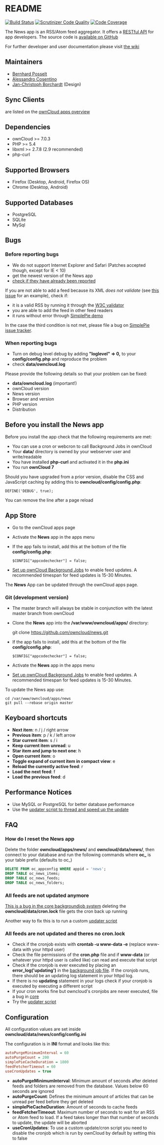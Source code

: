 # README

[![Build Status](https://travis-ci.org/owncloud/news.svg?branch=master)](https://travis-ci.org/owncloud/news)
[![Scrutinizer Code Quality](https://scrutinizer-ci.com/g/owncloud/news/badges/quality-score.png?b=master)](https://scrutinizer-ci.com/g/owncloud/news/?branch=master)
[![Code Coverage](https://scrutinizer-ci.com/g/owncloud/news/badges/coverage.png?b=master)](https://scrutinizer-ci.com/g/owncloud/news/?branch=master)

The News app is an RSS/Atom feed aggregator. It offers a [RESTful API](https://github.com/owncloud/news/wiki/API-1.2) for app developers. The source code is [available on GitHub](https://github.com/owncloud/news)

For further developer and user documentation please visit [the wiki](https://github.com/owncloud/news/wiki)

## Maintainers
* [Bernhard Posselt](https://github.com/Raydiation)
* [Alessandro Cosentino](https://github.com/cosenal)
* [Jan-Christoph Borchardt](https://github.com/jancborchardt) (Design)

## Sync Clients
are listed on the [ownCloud apps overview](https://github.com/owncloud/core/wiki/Apps)

## Dependencies
* ownCloud >= 7.0.3
* PHP >= 5.4
* libxml >= 2.7.8 (2.9 recommended)
* php-curl

## Supported Browsers
* Firefox (Desktop, Android, Firefox OS)
* Chrome (Desktop, Android)

## Supported Databases
* PostgreSQL
* SQLite
* MySql

## Bugs

### Before reporting bugs

* We do not support Internet Explorer and Safari (Patches accepted though, except for IE < 10)
* get the newest version of the News app
* [check if they have already been reported](https://github.com/owncloud/news/issues?state=open)

If you are not able to add a feed because its XML *does not validate* (see [this issue](https://github.com/owncloud/news/issues/133) for an example),
check if:

* it is a valid RSS by running it through the [W3C validator](http://validator.w3.org/feed/)
* you are able to add the feed in other feed readers
* it runs without error through [SimplePie demo](http://www.simplepie.org/demo/)

In the case the third condition is not met, please file a bug on [SimplePie issue tracker](https://github.com/simplepie/simplepie).

### When reporting bugs

* Turn on debug level debug by adding **"loglevel" => 0,** to your **config/config.php** and reproduce the problem
* check **data/owncloud.log**

Please provide the following details so that your problem can be fixed:

* **data/owncloud.log** (important!)
* ownCloud version
* News version
* Browser and version
* PHP version
* Distribution

## Before you install the News app
Before you install the app check that the following requirements are met:

* You can use a cron or webcron to call Background Jobs in ownCloud
* Your **data/** directory is owned by your webserver user and write/readable
* You have installed **php-curl** and activated it in the **php.ini**
* You run **ownCloud 7**

Should you have upgraded from a prior version, disable the CSS and JavaScript caching by adding this to **owncloud/config/config.php**:

    DEFINE('DEBUG', true);

You can remove the line after a page reload


## App Store

* Go to the ownCloud apps page
* Activate the **News** app in the apps menu
* If the app fails to install, add this at the bottom of the file **config/config.php**:

	  $CONFIG["appcodechecker"] = false;

* [Set up ownCloud Background Jobs](http://doc.owncloud.org/server/7.0/admin_manual/configuration/background_jobs.html) to enable feed updates. A recommended timespan for feed updates is 15-30 Minutes.

The **News** App can be updated through the ownCloud apps page.


### Git (development version)
* The master branch will always be stable in conjunction with the latest master branch from ownCloud
* Clone the **News** app into the **/var/www/owncloud/apps/** directory:

	git clone https://github.com/owncloud/news.git

* If the app fails to install, add this at the bottom of the file **config/config.php**:

	  $CONFIG["appcodechecker"] = false;

* Activate the **News** app in the apps menu

* [Set up ownCloud Background Jobs](http://doc.owncloud.org/server/7.0/admin_manual/configuration/background_jobs.html) to enable feed updates. A recommended timespan for feed updates is 15-30 Minutes.

To update the News app use:

    cd /var/www/owncloud/apps/news
    git pull --rebase origin master


## Keyboard shortcuts
* **Next item**: n / j / right arrow
* **Previous item**: p / k / left arrow
* **Star current item**: s / i
* **Keep current item unread**: u
* **Star item and jump to next one**: h
* **Open current item**: o
* **Toggle expand of current item in compact view**: e
* **Reload the currently active feed**: r
* **Load the next feed**: f
* **Load the previous feed**: d

## Performance Notices
* Use MySQL or PostgreSQL for better database performance
* Use the [updater script to thread and speed up the update](https://github.com/owncloud/news/wiki/Cron-1.2)

## FAQ

### How do I reset the News app
Delete the folder **owncloud/apps/news/** and **owncloud/data/news/**, then connect to your database and run the following commands where **oc\_** is your table prefix (defaults to oc\_)

```sql
DELETE FROM oc_appconfig WHERE appid = 'news';
DROP TABLE oc_news_items;
DROP TABLE oc_news_feeds;
DROP TABLE oc_news_folders;
```

### All feeds are not updated anymore
[This is a bug in the core backgroundjob system](https://github.com/owncloud/core/issues/3221) deleting the **owncloud/data/cron.lock** file gets the cron back up running

Another way to fix this is to run a custom [updater script](https://github.com/owncloud/news/wiki/Cron-1.2)

### All feeds are not updated and theres no cron.lock
* Check if the cronjob exists with **crontab -u www-data -e** (replace www-data with your httpd user)
* Check the file permissions of the **cron.php** file and if **www-data** (or whatever your httpd user is called like) can read and execute that script
* Check if the cronjob is ever executed by placing an **error_log('updating')** in the [background job file](https://github.com/owncloud/news/blob/master/backgroundjob/task.php#L37). If the cronjob runs, there should be an updating log statement in your httpd log.
* If there is no **updating** statement in your logs check if your cronjob is executed by executing a different script
* If your cron works fine but owncloud's cronjobs are never executed, file a bug in [core](https://github.com/owncloud/core/)
* Try the [updater script](https://github.com/owncloud/news/wiki/Cron-1.2)


Configuration
-------------
All configuration values are set inside **owncloud/data/news/config/config.ini**

The configuration is in **INI** format and looks like this:

```ini
autoPurgeMinimumInterval = 60
autoPurgeCount = 200
simplePieCacheDuration = 1800
feedFetcherTimeout = 60
useCronUpdates = true
```


* **autoPurgeMinimumInterval**: Minimum amount of seconds after deleted feeds and folders are removed from the database. Values below 60 seconds are ignored
* **autoPurgeCount**: Defines the minimum amount of articles that can be unread per feed before they get deleted
* **simplePieCacheDuration**: Amount of seconds to cache feeds
* **feedFetcherTimeout**: Maximum number of seconds to wait for an RSS or Atom feed to load. If a feed takes longer than that number of seconds to update, the update will be aborted
* **useCronUpdates**: To use a custom update/cron script you need to disable the cronjob which is run by ownCloud by default by setting this to false



